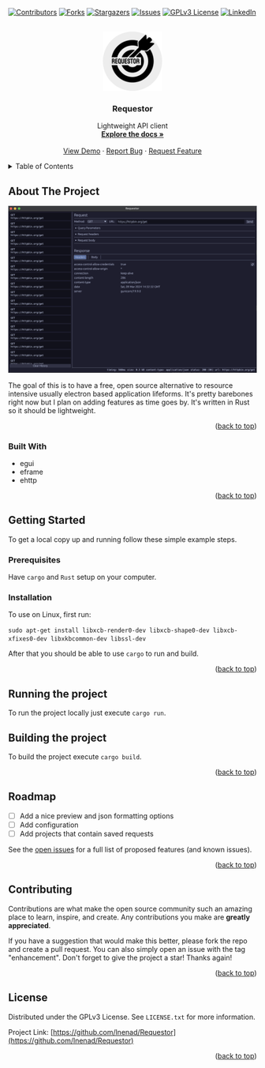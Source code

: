 <!-- PROJECT SHIELDS -->

[![Contributors][contributors-shield]][contributors-url]
[![Forks][forks-shield]][forks-url]
[![Stargazers][stars-shield]][stars-url]
[![Issues][issues-shield]][issues-url]
[![GPLv3 License][license-shield]][license-url]
[![LinkedIn][linkedin-shield]][linkedin-url]

<!-- PROJECT LOGO -->
<br />
<div align="center">
  <a href="https://github.com/lnenad/Requestor">
    <img src="requestor-logo-wb.png" alt="Logo" width="120" height="120">
  </a>

  <h3 align="center">Requestor</h3>

  <p align="center">
    Lightweight API client
    <br />
    <a href="https://github.com/lnenad/Requestor"><strong>Explore the docs »</strong></a>
    <br />
    <br />
    <a href="https://github.com/lnenad/Requestor">View Demo</a>
    ·
    <a href="https://github.com/lnenad/Requestor/issues">Report Bug</a>
    ·
    <a href="https://github.com/lnenad/Requestor/issues">Request Feature</a>
  </p>
</div>

<!-- TABLE OF CONTENTS -->
<details>
  <summary>Table of Contents</summary>
  <ol>
    <li>
      <a href="#about-the-project">About The Project</a>
      <ul>
        <li><a href="#built-with">Built With</a></li>
      </ul>
    </li>
    <li>
      <a href="#getting-started">Getting Started</a>
      <ul>
        <li><a href="#prerequisites">Prerequisites</a></li>
        <li><a href="#installation">Installation</a></li>
      </ul>
    </li>
    <li><a href="#usage">Usage</a></li>
    <li><a href="#roadmap">Roadmap</a></li>
    <li><a href="#contributing">Contributing</a></li>
    <li><a href="#license">License</a></li>
  </ol>
</details>

<!-- ABOUT THE PROJECT -->

## About The Project

[![Product Name Screen Shot][product-screenshot]](https://requestor.dev)

The goal of this is to have a free, open source alternative to resource intensive usually electron based application lifeforms. It's pretty barebones right now but I plan on adding features as time goes by. It's written in Rust so it should be lightweight.

<p align="right">(<a href="#readme-top">back to top</a>)</p>

### Built With

- egui
- eframe
- ehttp

<p align="right">(<a href="#readme-top">back to top</a>)</p>

<!-- GETTING STARTED -->

## Getting Started

To get a local copy up and running follow these simple example steps.

### Prerequisites

Have `cargo` and `Rust` setup on your computer.

### Installation

To use on Linux, first run:

`sudo apt-get install libxcb-render0-dev libxcb-shape0-dev libxcb-xfixes0-dev libxkbcommon-dev libssl-dev`

After that you should be able to use `cargo` to run and build.

<p align="right">(<a href="#readme-top">back to top</a>)</p>

<!-- USAGE EXAMPLES -->

## Running the project

To run the project locally just execute `cargo run`.

## Building the project

To build the project execute `cargo build`.

<p align="right">(<a href="#readme-top">back to top</a>)</p>

<!-- ROADMAP -->

## Roadmap

- [ ] Add a nice preview and json formatting options
- [ ] Add configuration
- [ ] Add projects that contain saved requests

See the [open issues](https://github.com/lnenad/Requestor/issues) for a full list of proposed features (and known issues).

<p align="right">(<a href="#readme-top">back to top</a>)</p>

<!-- CONTRIBUTING -->

## Contributing

Contributions are what make the open source community such an amazing place to learn, inspire, and create. Any contributions you make are **greatly appreciated**.

If you have a suggestion that would make this better, please fork the repo and create a pull request. You can also simply open an issue with the tag "enhancement".
Don't forget to give the project a star! Thanks again!

<p align="right">(<a href="#readme-top">back to top</a>)</p>

<!-- LICENSE -->

## License

Distributed under the GPLv3 License. See `LICENSE.txt` for more information.

Project Link: [https://github.com/lnenad/Requestor](https://github.com/lnenad/Requestor)

<p align="right">(<a href="#readme-top">back to top</a>)</p>

<!-- MARKDOWN LINKS & IMAGES -->
<!-- https://www.markdownguide.org/basic-syntax/#reference-style-links -->

[contributors-shield]: https://img.shields.io/github/contributors/lnenad/Requestor?style=for-the-badge
[contributors-url]: https://github.com/lnenad/Requestor/graphs/contributors
[forks-shield]: https://img.shields.io/github/forks/lnenad/Requestor?style=for-the-badge
[forks-url]: https://github.com/lnenad/Requestor/network/members
[stars-shield]: https://img.shields.io/github/stars/lnenad/Requestor?style=for-the-badge
[stars-url]: https://github.com/lnenad/Requestor/stargazers
[issues-shield]: https://img.shields.io/github/issues/lnenad/Requestor?style=for-the-badge
[issues-url]: https://github.com/lnenad/Requestor/issues
[license-shield]: https://img.shields.io/github/license/lnenad/Requestor?style=for-the-badge
[license-url]: https://github.com/lnenad/Requestor/blob/master/LICENSE.txt
[linkedin-shield]: https://img.shields.io/badge/-LinkedIn-black.svg?style=for-the-badge&logo=linkedin&colorB=555
[linkedin-url]: https://linkedin.com/in/nenad-lukic-6a9b724b
[product-screenshot]: screenshot.png
